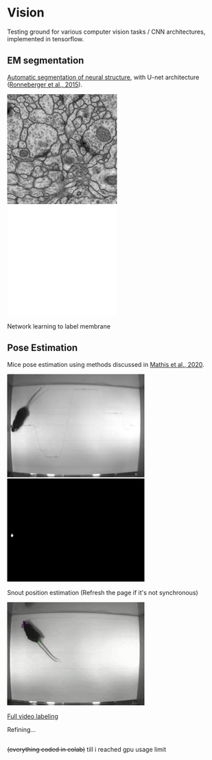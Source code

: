 # Vision

Testing ground for various computer vision tasks / CNN architectures, implemented in tensorflow.

## EM segmentation

[Automatic segmentation of neural structure](https://imagej.net/events/isbi-2012-segmentation-challenge), with U-net architecture ([Ronneberger et al., 2015](https://arxiv.org/abs/1505.04597)).

![alt text](https://github.com/hongh-zhang/Vision/blob/main/em/data/downsampled/images/train-volume00.jpg "Raw EM image") 
![alt text](https://github.com/hongh-zhang/Vision/blob/main/em/data/cover.gif "Estimated segmentation")

Network learning to label membrane

## Pose Estimation

Mice pose estimation using methods discussed in [Mathis et al., 2020](https://arxiv.org/abs/2009.00564). 

![alt text](https://github.com/hongh-zhang/Vision/blob/main/mice/data/video.gif "Raw video") 
![alt text](https://github.com/hongh-zhang/Vision/blob/main/mice/data/snout.gif "Estimated snout position") 

Snout position estimation (Refresh the page if it's not synchronous)

![alt text](https://github.com/hongh-zhang/Vision/blob/main/mice/labelled.gif "Labelled video")

[Full video labeling](https://github.com/hongh-zhang/Vision/blob/main/mice/labelled_v1.mp4)

Refining...

##
~~(everything coded in colab)~~ till i reached gpu usage limit